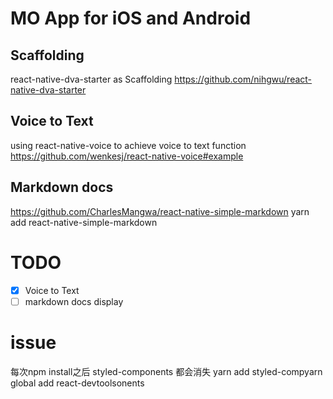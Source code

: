 # MO App for iOS and Android

## Scaffolding
react-native-dva-starter as Scaffolding
https://github.com/nihgwu/react-native-dva-starter

## Voice to Text
using react-native-voice to achieve voice to text function
https://github.com/wenkesj/react-native-voice#example

## Markdown docs
https://github.com/CharlesMangwa/react-native-simple-markdown
yarn add react-native-simple-markdown


# TODO
- [x] Voice to Text
- [ ] markdown docs display

# issue
每次npm install之后 styled-components 都会消失
yarn add styled-compyarn global add react-devtoolsonents
